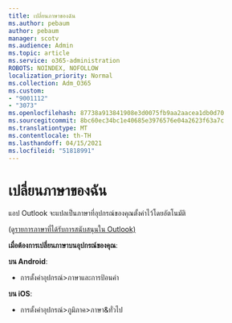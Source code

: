 ```yaml
---
title: เปลี่ยนภาษาของฉัน
ms.author: pebaum
author: pebaum
manager: scotv
ms.audience: Admin
ms.topic: article
ms.service: o365-administration
ROBOTS: NOINDEX, NOFOLLOW
localization_priority: Normal
ms.collection: Adm_O365
ms.custom:
- "9001112"
- "3073"
ms.openlocfilehash: 87738a913841908e3d0075fb9aa2aacea1db0d70
ms.sourcegitcommit: 8bc60ec34bc1e40685e3976576e04a2623f63a7c
ms.translationtype: MT
ms.contentlocale: th-TH
ms.lasthandoff: 04/15/2021
ms.locfileid: "51818991"
---
```

# <a name="change-my-language"></a>เปลี่ยนภาษาของฉัน

แอป Outlook จะแปลเป็นภาษาที่อุปกรณ์ของคุณตั้งค่าไว้โดยอัตโนมัติ 

(ดู[รายการภาษาที่ได้รับการสนับสนุนใน Outlook)](https://acompli.helpshift.com/a/outlook/?s=general-questions&f=in-which-languages-is-your-app-translated) 

**เมื่อต้องการเปลี่ยนภาษาบนอุปกรณ์ของคุณ**: 

**บน Android**: 

- การตั้งค่าอุปกรณ์>ภาษาและการป้อนค่า 

**บน iOS**: 

- การตั้งค่าอุปกรณ์>ภูมิภาค>ภาษา&ทั่วไป 
